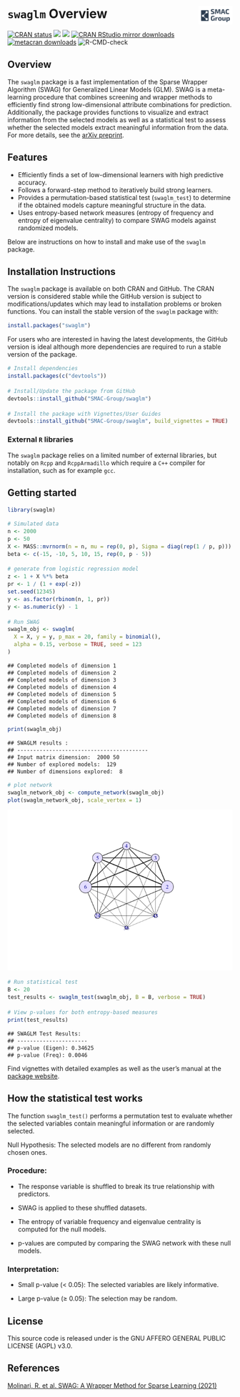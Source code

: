
# `swaglm` Overview <img src="man/figures/logo.png" align="right" style="width: 15%; height: 15%"/>

<!-- badges: start -->

[![CRAN
status](https://www.r-pkg.org/badges/version/swaglm)](https://CRAN.R-project.org/package=swaglm)
![](https://img.shields.io/github/last-commit/SMAC-Group/swaglm)
[<img src="https://s-a.github.io/license/img/agpl-3.0.svg" />](https://s-a.github.io/license/?license=agpl-3.0&fullname=Stephan%20Ahlf&year=2015&profile=https://github.com/s-a&projectUrl=https://github.com/s-a/license&projectName=License%20Demo)
[![CRAN RStudio mirror
downloads](https://cranlogs.r-pkg.org/badges/grand-total/swaglm)](https://www.r-pkg.org/pkg/swaglm)
[![metacran
downloads](https://cranlogs.r-pkg.org/badges/last-week/swaglm)](https://cran.r-project.org/package=swaglm)
![R-CMD-check](https://github.com/SMAC-Group/swaglm/actions/workflows/R-CMD-check.yaml/badge.svg)
<!-- badges: end -->

## Overview

The `swaglm` package is a fast implementation of the Sparse Wrapper
Algorithm (SWAG) for Generalized Linear Models (GLM). SWAG is a
meta-learning procedure that combines screening and wrapper methods to
efficiently find strong low-dimensional attribute combinations for
prediction. Additionally, the package provides functions to visualize
and extract information from the selected models as well as a
statistical test to assess whether the selected models extract
meaningful information from the data. For more details, see the [arXiv
preprint](https://arxiv.org/abs/2006.12837).

## Features

- Efficiently finds a set of low-dimensional learners with high
  predictive accuracy.
- Follows a forward-step method to iteratively build strong learners.
- Provides a permutation-based statistical test (`swaglm_test`) to
  determine if the obtained models capture meaningful structure in the
  data.
- Uses entropy-based network measures (entropy of frequency and entropy
  of eigenvalue centrality) to compare SWAG models against randomized
  models.

Below are instructions on how to install and make use of the `swaglm`
package.

## Installation Instructions

The `swaglm` package is available on both CRAN and GitHub. The CRAN
version is considered stable while the GitHub version is subject to
modifications/updates which may lead to installation problems or broken
functions. You can install the stable version of the `swaglm` package
with:

``` r
install.packages("swaglm")
```

For users who are interested in having the latest developments, the
GitHub version is ideal although more dependencies are required to run a
stable version of the package.

``` r
# Install dependencies
install.packages(c("devtools"))

# Install/Update the package from GitHub
devtools::install_github("SMAC-Group/swaglm")

# Install the package with Vignettes/User Guides 
devtools::install_github("SMAC-Group/swaglm", build_vignettes = TRUE)
```

### External `R` libraries

The `swaglm` package relies on a limited number of external libraries,
but notably on `Rcpp` and `RcppArmadillo` which require a `C++` compiler
for installation, such as for example `gcc`.

## Getting started

``` r
library(swaglm)
```

``` r
# Simulated data
n <- 2000
p <- 50
X <- MASS::mvrnorm(n = n, mu = rep(0, p), Sigma = diag(rep(1 / p, p)))
beta <- c(-15, -10, 5, 10, 15, rep(0, p - 5))

# generate from logistic regression model
z <- 1 + X %*% beta
pr <- 1 / (1 + exp(-z))
set.seed(12345)
y <- as.factor(rbinom(n, 1, pr))
y <- as.numeric(y) - 1

# Run SWAG
swaglm_obj <- swaglm(
  X = X, y = y, p_max = 20, family = binomial(),
  alpha = 0.15, verbose = TRUE, seed = 123
)
```

    ## Completed models of dimension 1
    ## Completed models of dimension 2
    ## Completed models of dimension 3
    ## Completed models of dimension 4
    ## Completed models of dimension 5
    ## Completed models of dimension 6
    ## Completed models of dimension 7
    ## Completed models of dimension 8

``` r
print(swaglm_obj)
```

    ## SWAGLM results :
    ## -----------------------------------------
    ## Input matrix dimension:  2000 50 
    ## Number of explored models:  129 
    ## Number of dimensions explored:  8

``` r
# plot network
swaglm_network_obj <- compute_network(swaglm_obj)
plot(swaglm_network_obj, scale_vertex = 1)
```

![](README_files/figure-gfm/unnamed-chunk-2-1.png)<!-- -->

``` r
# Run statistical test
B <- 20
test_results <- swaglm_test(swaglm_obj, B = B, verbose = TRUE)

# View p-values for both entropy-based measures
print(test_results)
```

    ## SWAGLM Test Results:
    ## ----------------------
    ## p-value (Eigen): 0.34625 
    ## p-value (Freq): 0.0046

Find vignettes with detailed examples as well as the user’s manual at
the [package website](https://smac-group.github.io/swaglm/index.html).

## How the statistical test works

The function `swaglm_test()` performs a permutation test to evaluate
whether the selected variables contain meaningful information or are
randomly selected.

Null Hypothesis: The selected models are no different from randomly
chosen ones.

### Procedure:

- The response variable is shuffled to break its true relationship with
  predictors.

- SWAG is applied to these shuffled datasets.

- The entropy of variable frequency and eigenvalue centrality is
  computed for the null models.

- p-values are computed by comparing the SWAG network with these null
  models.

### Interpretation:

- Small p-value (\< 0.05): The selected variables are likely
  informative.

- Large p-value (≥ 0.05): The selection may be random.

## License

This source code is released under is the GNU AFFERO GENERAL PUBLIC
LICENSE (AGPL) v3.0.

## References

[Molinari, R. et al. SWAG: A Wrapper Method for Sparse Learning
(2021)](https://arxiv.org/abs/2006.12837)
